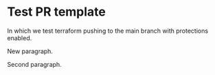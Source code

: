 # Test PR template

In which we test terraform pushing to the main branch with protections enabled.

New paragraph.

Second paragraph.
